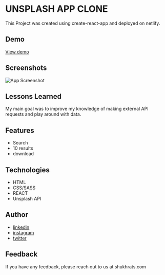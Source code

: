 
# UNSPLASH APP CLONE

This Project was created using create-react-app and deployed on netlify.


## Demo

[View demo](https://shukhrat-unsplash-app.netlify.app/)

  
## Screenshots

![App Screenshot](https://www.shukhrats.com/images/projects/large/unsplash-app.png)

  
## Lessons Learned

My main goal was to improve my knowledge of making external API requests and play around with data.

  
## Features

- Search 
- 10 results
- download  
## Technologies

- HTML
- CSS/SASS
- REACT
- Unsplash API

  
## Author

- [linkedin](https://www.linkedin.com/in/shukhrat-mamadaliev-b5423019a/)
- [instagram](https://www.instagram.com/shukhrat3626/)
- [twitter](https://twitter.com/Shukhrat0969)

  
## Feedback

If you have any feedback, please reach out to us at shukhrats.com

  
